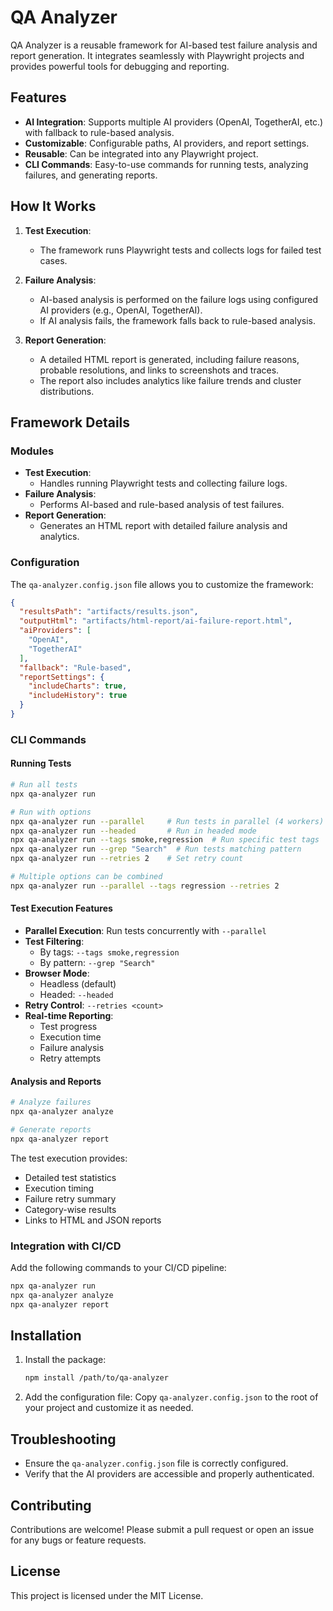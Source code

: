 # QA Analyzer

QA Analyzer is a reusable framework for AI-based test failure analysis and report generation. It integrates seamlessly with Playwright projects and provides powerful tools for debugging and reporting.

## Features
- **AI Integration**: Supports multiple AI providers (OpenAI, TogetherAI, etc.) with fallback to rule-based analysis.
- **Customizable**: Configurable paths, AI providers, and report settings.
- **Reusable**: Can be integrated into any Playwright project.
- **CLI Commands**: Easy-to-use commands for running tests, analyzing failures, and generating reports.

## How It Works
1. **Test Execution**:
   - The framework runs Playwright tests and collects logs for failed test cases.

2. **Failure Analysis**:
   - AI-based analysis is performed on the failure logs using configured AI providers (e.g., OpenAI, TogetherAI).
   - If AI analysis fails, the framework falls back to rule-based analysis.

3. **Report Generation**:
   - A detailed HTML report is generated, including failure reasons, probable resolutions, and links to screenshots and traces.
   - The report also includes analytics like failure trends and cluster distributions.

## Framework Details
### Modules
- **Test Execution**:
  - Handles running Playwright tests and collecting failure logs.
- **Failure Analysis**:
  - Performs AI-based and rule-based analysis of test failures.
- **Report Generation**:
  - Generates an HTML report with detailed failure analysis and analytics.

### Configuration
The `qa-analyzer.config.json` file allows you to customize the framework:
```json
{
  "resultsPath": "artifacts/results.json",
  "outputHtml": "artifacts/html-report/ai-failure-report.html",
  "aiProviders": [
    "OpenAI",
    "TogetherAI"
  ],
  "fallback": "Rule-based",
  "reportSettings": {
    "includeCharts": true,
    "includeHistory": true
  }
}
```

### CLI Commands
#### Running Tests
```bash
# Run all tests
npx qa-analyzer run

# Run with options
npx qa-analyzer run --parallel     # Run tests in parallel (4 workers)
npx qa-analyzer run --headed       # Run in headed mode
npx qa-analyzer run --tags smoke,regression  # Run specific test tags
npx qa-analyzer run --grep "Search"  # Run tests matching pattern
npx qa-analyzer run --retries 2    # Set retry count

# Multiple options can be combined
npx qa-analyzer run --parallel --tags regression --retries 2
```

#### Test Execution Features
- **Parallel Execution**: Run tests concurrently with `--parallel`
- **Test Filtering**: 
  - By tags: `--tags smoke,regression`
  - By pattern: `--grep "Search"`
- **Browser Mode**: 
  - Headless (default)
  - Headed: `--headed`
- **Retry Control**: `--retries <count>`
- **Real-time Reporting**:
  - Test progress
  - Execution time
  - Failure analysis
  - Retry attempts

#### Analysis and Reports
```bash
# Analyze failures
npx qa-analyzer analyze

# Generate reports
npx qa-analyzer report
```

The test execution provides:
- Detailed test statistics
- Execution timing
- Failure retry summary
- Category-wise results
- Links to HTML and JSON reports

### Integration with CI/CD
Add the following commands to your CI/CD pipeline:
```bash
npx qa-analyzer run
npx qa-analyzer analyze
npx qa-analyzer report
```

## Installation
1. Install the package:
   ```bash
   npm install /path/to/qa-analyzer
   ```

2. Add the configuration file:
   Copy `qa-analyzer.config.json` to the root of your project and customize it as needed.

## Troubleshooting
- Ensure the `qa-analyzer.config.json` file is correctly configured.
- Verify that the AI providers are accessible and properly authenticated.

## Contributing
Contributions are welcome! Please submit a pull request or open an issue for any bugs or feature requests.

## License
This project is licensed under the MIT License.